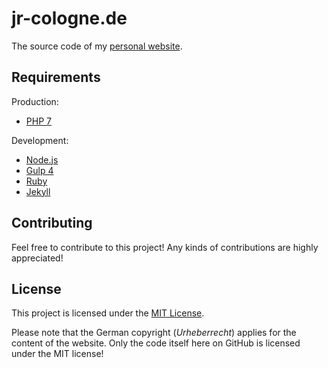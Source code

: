 # jr-cologne.de

The source code of my [personal website](https://jr-cologne.de/).

## Requirements

Production:

- [PHP 7](https://www.php.net/)

Development:

- [Node.js](https://nodejs.org/en/)
- [Gulp 4](https://gulpjs.com/)
- [Ruby](https://www.ruby-lang.org/en/)
- [Jekyll](https://jekyllrb.com/)

## Contributing

Feel free to contribute to this project! Any kinds of contributions are highly appreciated!

## License

This project is licensed under the [MIT License](https://github.com/jr-cologne/jr-cologne.de/blob/master/LICENSE).

Please note that the German copyright (*Urheberrecht*) applies for the content of the website. Only the code itself here on GitHub is licensed under the MIT license!
